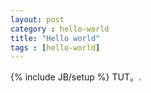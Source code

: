 ```yaml
---
layout: post
category : hello-world
title: "Hello world"
tags : [hello-world]
---
```

{% include JB/setup %}
TUT。.
